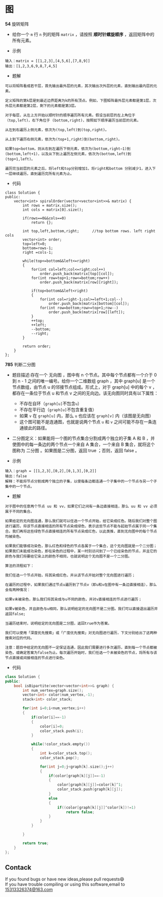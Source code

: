 # 图

**54** 旋转矩阵

* 给你一个 `m` 行 `n` 列的矩阵 `matrix` ，请按照 **顺时针螺旋顺序** ，返回矩阵中的所有元素。

* 示例
```
输入：matrix = [[1,2,3],[4,5,6],[7,8,9]]
输出：[1,2,3,6,9,8,7,4,5]
```

* 题解
```
可以将矩阵看成若干层，首先输出最外层的元素，其次输出次外层的元素，直到输出最内层的元素。

定义矩阵的第k层是到最近边界距离为k的所有顶点。例如，下图矩阵最外层元素都是第1层，次外层元素都是第2层，剩下的元素都是第3层。

对于每层，从左上方开始以顺时针的顺序遍历所有元素。假设当前层的左上角位于（top,left)，右下角位于 (bottom,right)，按照如下顺序遍历当前层的元素。

从左到右遍历上侧元素，依次为(top,left)到(top,right)。

从上到下遍历右侧元素，依次为(top+1,right)到(bottom,right)。

如果top<bottom，则从右到左遍历下侧元素，依次为(bottom,right−1)到(bottom,left+1)，以及从下到上遍历左侧元素，依次为(bottom,left)到(top+1,left)。

遍历完当前层的元素之后，将left和top分别增加1，将right和bottom 分别减少1，进入下一层继续遍历，直到遍历完所有元素为止。

```

* 代码
```
class Solution {
public:
    vector<int> spiralOrder(vector<vector<int>>& matrix) {
        int rows = matrix.size();
        int cols = matrix[0].size();

        if(rows==0&&cols==0)
            return {};
        
        int top,left,bottom,right;      //top bottom rows. left right cols
        vector<int> order;
        top=left=0;
        bottom=rows-1;
        right =cols-1;

        while(top<=bottom&&left<=right)
        {
            for(int col=left;col<=right;col++)
                order.push_back(matrix[top][col]);
            for(int row=top+1;row<=bottom;row++)
                order.push_back(matrix[row][right]);
            
            if(top<bottom&&left<right)
            {
                for(int col=right-1;col>=left+1;col--)
                    order.push_back(matrix[bottom][col]);
                for(int row=bottom;row>=top+1;row--)
                    order.push_back(matrix[row][left]);
            }
            ++top;
            ++left;
            --bottom;
            --right;
        }

        return order;
    }
};
```


**785** 判断二分图

* 题目描述:存在一个 无向图 ，图中有 n 个节点。其中每个节点都有一个介于 0 到 n - 1 之间的唯一编号。给你一个二维数组 graph ，其中 graph[u] 是一个节点数组，由节点 u 的邻接节点组成。形式上，对于 graph[u] 中的每个 v ，都存在一条位于节点 u 和节点 v 之间的无向边。该无向图同时具有以下属性：
  - 不存在自环（`graph[u]`不包含`u`）
  - 不存在平行边（`graph[u]`不包含重复值）
  - 如果 `v` 在 `graph[u]` 内，那么 `u` 也应该在 `graph[v]` 内（该图是无向图）
  - 这个图可能不是连通图，也就是说两个节点 `u` 和 `v` 之间可能不存在一条连通彼此的路径。



* 二分图定义：如果能将一个图的节点集合分割成两个独立的子集 A 和 B ，并使图中的每一条边的两个节点一个来自 A 集合，一个来自 B 集合，就将这个图称为 二分图 。如果图是二分图，返回 true ；否则，返回 false 。

* 示例

```
输入：graph = [[1,2,3],[0,2],[0,1,3],[0,2]]
输出：false
解释：不能将节点分割成两个独立的子集，以使每条边都连通一个子集中的一个节点与另一个子集中的一个节点。
```

* 题解 

```
对于图中的任意两个节点 uu 和 vv，如果它们之间有一条边直接相连，那么 uu 和 vv 必须属于不同的集合。

如果给定的无向图连通，那么我们就可以任选一个节点开始，给它染成红色。随后我们对整个图进行遍历，将该节点直接相连的所有节点染成绿色，表示这些节点不能与起始节点属于同一个集合。我们再将这些绿色节点直接相连的所有节点染成红色，以此类推，直到无向图中的每个节点均被染色。

如果我们能够成功染色，那么红色和绿色的节点各属于一个集合，这个无向图就是一个二分图；如果我们未能成功染色，即在染色的过程中，某一时刻访问到了一个已经染色的节点，并且它的颜色与我们将要给它染上的颜色不相同，也就说明这个无向图不是一个二分图。

算法的流程如下：

我们任选一个节点开始，将其染成红色，并从该节点开始对整个无向图进行遍历；

在遍历的过程中，如果我们通过节点u遍历到了节点v（即u和v在图中有一条边直接相连），那么会有两种情况：

如果v未被染色，那么我们将其染成与u不同的颜色，并对v直接相连的节点进行遍历；

如果v被染色，并且颜色与u相同，那么说明给定的无向图不是二分图。我们可以直接退出遍历并返回false;

当遍历结束时，说明给定的无向图是二分图，返回true作为答案。

我们可以使用「深度优先搜索」或「广度优先搜索」对无向图进行遍历，下文分别给出了这两种搜索对应的代码。

注意：题目中给定的无向图不一定保证连通，因此我们需要进行多次遍历，直到每一个节点都被染色，或确定答案为false为止。每次遍历开始时，我们任选一个未被染色的节点，将所有与该节点直接或间接相连的节点进行染色。

```

* 代码

```c++
class Solution {
public:
    bool isBipartite(vector<vector<int>>& graph) {
        int num_vertex=graph.size();
        vector<int> color(num_vertex,-1);
        stack<int> color_stack;

        for(int i=0;i<num_vertex;i++)
        {
            if(color[i]==-1)
            {
                color[i]=0;
                color_stack.push(i);
            }

            while(!color_stack.empty())
            {
                int k=color_stack.top();
                color_stack.pop();

                for(int j=0;j<graph[k].size();j++)
                {
                    if(color[graph[k][j]]==-1)
                    {
                        color[graph[k][j]]=color[k]^1;
                        color_stack.push(graph[k][j]);
                    }
                    else
                    {
                        if((color[graph[k][j]]^color[k])!=1)
                            return false;
                    }
                }
            }

        }

        return true;
    }
};
```









## Contack

If you found bugs or have new ideas,please pull requests😄   
If you have trouble compiling or using this software,email to [15313326374@163.com](mailto:15313326374@163.com)  